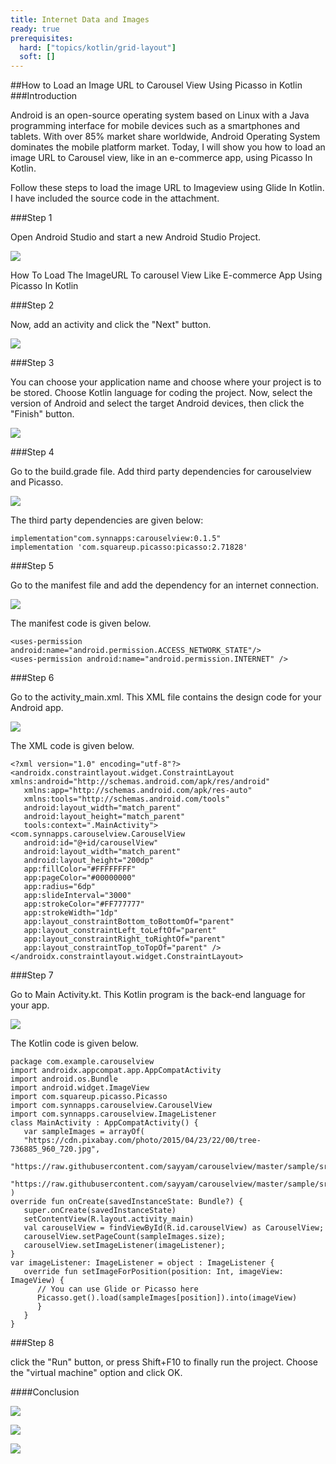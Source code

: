 ```yaml
---
title: Internet Data and Images
ready: true
prerequisites:
  hard: ["topics/kotlin/grid-layout"]
  soft: []
---
```

##How to Load an Image URL to Carousel View Using Picasso in Kotlin
###Introduction
 
Android is an open-source operating system based on Linux with a Java programming interface for mobile devices such as a smartphones and tablets. With over 85% market share worldwide, Android Operating System dominates the mobile platform market. Today, I will show you how to load an image URL to Carousel view, like in an e-commerce app, using Picasso In Kotlin.
 
Follow these steps to load the image URL to Imageview using Glide In Kotlin. I have included the source code in the attachment.

###Step 1
 
Open Android Studio and start a new Android Studio Project.
  
 ![](1.png)
 
How To Load The ImageURL To carousel View Like E-commerce App Using Picasso In Kotlin
 
###Step 2
 
Now, add an activity and click the "Next" button.
   
 ![](1.png)
 
###Step 3
 
You can choose your application name and choose where your project is to be stored. Choose Kotlin language for coding the project. Now, select the version of Android and select the target Android devices, then click the "Finish" button. 
 
  
 ![](carouselview.png)
 
 
###Step 4
 
Go to the build.grade file. Add third party dependencies for carouselview and Picasso.
 
 ![](dependency.png) 
 
The third party dependencies are given below:
```
implementation"com.synnapps:carouselview:0.1.5"  
implementation 'com.squareup.picasso:picasso:2.71828'  
```
###Step 5
 
Go to the manifest file and add the dependency for an internet connection.
  
 ![](internet.png)
 
 
The manifest code is given below.
```
<uses-permission android:name="android.permission.ACCESS_NETWORK_STATE"/>  
<uses-permission android:name="android.permission.INTERNET" />  
```
###Step 6
 
Go to the activity_main.xml. This XML file contains the design code for your Android app.
 
 ![](xmlcarousel.png) 
 
The XML code is given below.
```
<?xml version="1.0" encoding="utf-8"?>  
<androidx.constraintlayout.widget.ConstraintLayout xmlns:android="http://schemas.android.com/apk/res/android"  
   xmlns:app="http://schemas.android.com/apk/res-auto"  
   xmlns:tools="http://schemas.android.com/tools"  
   android:layout_width="match_parent"  
   android:layout_height="match_parent"  
   tools:context=".MainActivity">  
<com.synnapps.carouselview.CarouselView  
   android:id="@+id/carouselView"  
   android:layout_width="match_parent"  
   android:layout_height="200dp"  
   app:fillColor="#FFFFFFFF"  
   app:pageColor="#00000000"  
   app:radius="6dp"  
   app:slideInterval="3000"  
   app:strokeColor="#FF777777"  
   app:strokeWidth="1dp"  
   app:layout_constraintBottom_toBottomOf="parent"  
   app:layout_constraintLeft_toLeftOf="parent"  
   app:layout_constraintRight_toRightOf="parent"  
   app:layout_constraintTop_toTopOf="parent" />  
</androidx.constraintlayout.widget.ConstraintLayout>  
```
###Step 7
 
Go to Main Activity.kt. This Kotlin program is the back-end language for your app.
 
 ![](carouselmain.png)
 
The Kotlin code is given below.
```
package com.example.carouselview  
import androidx.appcompat.app.AppCompatActivity  
import android.os.Bundle  
import android.widget.ImageView  
import com.squareup.picasso.Picasso  
import com.synnapps.carouselview.CarouselView  
import com.synnapps.carouselview.ImageListener  
class MainActivity : AppCompatActivity() {  
   var sampleImages = arrayOf(  
   "https://cdn.pixabay.com/photo/2015/04/23/22/00/tree-736885_960_720.jpg",  
   "https://raw.githubusercontent.com/sayyam/carouselview/master/sample/src/main/res/drawable/image_1.jpg",  
   "https://raw.githubusercontent.com/sayyam/carouselview/master/sample/src/main/res/drawable/image_2.jpg"  
)  
override fun onCreate(savedInstanceState: Bundle?) {  
   super.onCreate(savedInstanceState)  
   setContentView(R.layout.activity_main)  
   val carouselView = findViewById(R.id.carouselView) as CarouselView;  
   carouselView.setPageCount(sampleImages.size);  
   carouselView.setImageListener(imageListener);  
}  
var imageListener: ImageListener = object : ImageListener {  
   override fun setImageForPosition(position: Int, imageView: ImageView) {  
      // You can use Glide or Picasso here  
      Picasso.get().load(sampleImages[position]).into(imageView)  
      }  
   }  
}  
```
###Step 8
 
click the "Run" button, or press Shift+F10 to finally run the project. Choose the "virtual machine" option and click OK.
 
####Conclusion
 
 ![](carouselviewop.png)
 
 ![](carouselviewop2.png)
 
 ![](carouselviewop3.png)
